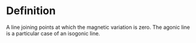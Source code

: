 # Definition

A line joining points at which the magnetic variation is zero. The
agonic line is a particular case of an isogonic line.
